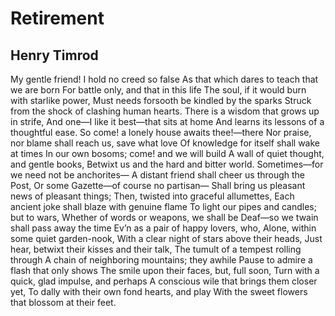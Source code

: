 # Retirement
## Henry Timrod
My gentle friend! I hold no creed so false
As that which dares to teach that we are born
For battle only, and that in this life
The soul, if it would burn with starlike power,
Must needs forsooth be kindled by the sparks
Struck from the shock of clashing human hearts.
There is a wisdom that grows up in strife,
And one—I like it best—that sits at home
And learns its lessons of a thoughtful ease.
So come! a lonely house awaits thee!—there
Nor praise, nor blame shall reach us, save what love
Of knowledge for itself shall wake at times
In our own bosoms; come! and we will build
A wall of quiet thought, and gentle books,
Betwixt us and the hard and bitter world.
Sometimes—for we need not be anchorites—
A distant friend shall cheer us through the Post,
Or some Gazette—of course no partisan—
Shall bring us pleasant news of pleasant things;
Then, twisted into graceful allumettes,
Each ancient joke shall blaze with genuine flame
To light our pipes and candles; but to wars,
Whether of words or weapons, we shall be
Deaf—so we twain shall pass away the time
Ev’n as a pair of happy lovers, who,
Alone, within some quiet garden-nook,
With a clear night of stars above their heads,
Just hear, betwixt their kisses and their talk,
The tumult of a tempest rolling through
A chain of neighboring mountains; they awhile
Pause to admire a flash that only shows
The smile upon their faces, but, full soon,
Turn with a quick, glad impulse, and perhaps
A conscious wile that brings them closer yet,
To dally with their own fond hearts, and play
With the sweet flowers that blossom at their feet.